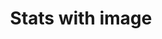 ---
title: Stats with image
category: Marketing
paid: true
isActive: true
ltr: {"preview":"function App() {\n\n    const stats = [\n        {\n            data: \"35K\",\n            title: \"Customers\"\n        },\n        {\n            data: \"10K+\",\n            title: \"Downloads\"\n        },\n        {\n            data: \"40+\",\n            title: \"Countries\"\n        },\n        {\n            data: \"30M+\",\n            title: \"Total revenue\"\n        },\n    ]\n\n    return (\n        <section className=\"py-14\">\n            <div className=\"max-w-screen-xl mx-auto px-4 text-gray-600 gap-x-12 items-start justify-between lg:flex md:px-8\">\n                <div className=\"sm:hidden lg:block lg:max-w-xl\">\n                    <img src=\"https://images.unsplash.com/photo-1622675363311-3e1904dc1885?ixlib=rb-4.0.3&ixid=MnwxMjA3fDB8MHxwaG90by1wYWdlfHx8fGVufDB8fHx8&auto=format&fit=crop&w=870&q=80\" className=\"rounded-lg\" alt=\"\" />\n                </div>\n                <div className=\"mt-6 gap-12 sm:mt-0 md:flex lg:block\">\n                    <div className=\"max-w-2xl\">\n                        <h3 className=\"text-gray-800 text-3xl font-semibold sm:text-4xl\">\n                            We do our best to make customers always happy\n                        </h3>\n                        <p className=\"mt-3 max-w-xl\">\n                            Lorem ipsum dolor sit amet, consectetur adipiscing elit. Morbi venenatis sollicitudin quam ut tincidunt.\n                        </p>\n                    </div>\n                    <div className=\"flex-none mt-6 md:mt-0 lg:mt-6\">\n                        <ul className=\"inline-grid gap-y-8 gap-x-14 grid-cols-2\">\n                            {\n                                stats.map((item, idx) => (\n                                    <li key={idx} className=\"\">\n                                        <h4 className=\"text-4xl text-indigo-600 font-semibold\">{item.data}</h4>\n                                        <p className=\"mt-3 font-medium\">{item.title}</p>\n                                    </li>\n                                ))\n                            }\n                        </ul>\n                    </div>\n                </div>\n            </div>\n        </section>\n    )\n}","vue":{"vueTail":[],"vueCss":[]},"react":{"jsxCss":[],"jsxTail":[{"code":"export default () => {\n\n    const stats = [\n        {\n            data: \"35K\",\n            title: \"Customers\"\n        },\n        {\n            data: \"10K+\",\n            title: \"Downloads\"\n        },\n        {\n            data: \"40+\",\n            title: \"Countries\"\n        },\n        {\n            data: \"30M+\",\n            title: \"Total revenue\"\n        },\n    ]\n\n    return (\n        <section className=\"py-14\">\n            <div className=\"max-w-screen-xl mx-auto px-4 text-gray-600 gap-x-12 items-start justify-between lg:flex md:px-8\">\n                <div className=\"sm:hidden lg:block lg:max-w-xl\">\n                    <img src=\"https://images.unsplash.com/photo-1622675363311-3e1904dc1885?ixlib=rb-4.0.3&ixid=MnwxMjA3fDB8MHxwaG90by1wYWdlfHx8fGVufDB8fHx8&auto=format&fit=crop&w=870&q=80\" className=\"rounded-lg\" alt=\"\" />\n                </div>\n                <div className=\"mt-6 gap-12 sm:mt-0 md:flex lg:block\">\n                    <div className=\"max-w-2xl\">\n                        <h3 className=\"text-gray-800 text-3xl font-semibold sm:text-4xl\">\n                            We do our best to make customers always happy\n                        </h3>\n                        <p className=\"mt-3 max-w-xl\">\n                            Lorem ipsum dolor sit amet, consectetur adipiscing elit. Morbi venenatis sollicitudin quam ut tincidunt.\n                        </p>\n                    </div>\n                    <div className=\"flex-none mt-6 md:mt-0 lg:mt-6\">\n                        <ul className=\"inline-grid gap-y-8 gap-x-14 grid-cols-2\">\n                            {\n                                stats.map((item, idx) => (\n                                    <li key={idx} className=\"\">\n                                        <h4 className=\"text-4xl text-indigo-600 font-semibold\">{item.data}</h4>\n                                        <p className=\"mt-3 font-medium\">{item.title}</p>\n                                    </li>\n                                ))\n                            }\n                        </ul>\n                    </div>\n                </div>\n            </div>\n        </section>\n    )\n}","label":"App.jsx"}]}}
rtl: {"vue":{"vueCss":[],"vueTail":[]},"preview":"function App() {\n\n    const stats = [\n        {\n            data: \"35K\",\n            title: \"عملاء\"\n        },\n        {\n            data: \"10K+\",\n            title: \"تنزيلات\"\n        },\n        {\n            data: \"40+\",\n            title: \"بلدان\"\n        },\n        {\n            data: \"30M+\",\n            title: \"إجمالي الإيرادات\"\n        },\n    ]\n\n    return (\n        <section className=\"py-14\">\n            <div className=\"max-w-screen-xl mx-auto px-4 text-gray-600 gap-x-12 items-start justify-between lg:flex md:px-8\">\n                <div className=\"sm:hidden lg:block lg:max-w-xl\">\n                    <img src=\"https://images.unsplash.com/photo-1622675363311-3e1904dc1885?ixlib=rb-4.0.3&ixid=MnwxMjA3fDB8MHxwaG90by1wYWdlfHx8fGVufDB8fHx8&auto=format&fit=crop&w=870&q=80\" className=\"rounded-lg\" alt=\"\" />\n                </div>\n                <div className=\"mt-6 gap-12 sm:mt-0 md:flex lg:block\">\n                    <div className=\"max-w-2xl\">\n                        <h3 className=\"text-gray-800 text-3xl font-semibold sm:text-4xl\">\n                            نحن نبذل قصارى جهدنا لجعل العملاء سعداء دائمًا\n                        </h3>\n                        <p className=\"mt-3 max-w-xl\">\n                            هذا النص هو مثال لنص يمكن أن يستبدل في نفس المساحة، لقد تم توليد هذا النص من مولد النص العربى.\n                        </p>\n                    </div>\n                    <div className=\"flex-none mt-6 md:mt-0 lg:mt-6\">\n                        <ul className=\"inline-grid gap-y-8 gap-x-14 grid-cols-2\">\n                            {\n                                stats.map((item, idx) => (\n                                    <li key={idx} className=\"\">\n                                        <h4 className=\"text-4xl text-indigo-600 font-semibold\">{item.data}</h4>\n                                        <p className=\"mt-3 font-medium\">{item.title}</p>\n                                    </li>\n                                ))\n                            }\n                        </ul>\n                    </div>\n                </div>\n            </div>\n        </section>\n    )\n}","react":{"jsxTail":[{"code":"export default () => {\n\n    const stats = [\n        {\n            data: \"35K\",\n            title: \"عملاء\"\n        },\n        {\n            data: \"10K+\",\n            title: \"تنزيلات\"\n        },\n        {\n            data: \"40+\",\n            title: \"بلدان\"\n        },\n        {\n            data: \"30M+\",\n            title: \"إجمالي الإيرادات\"\n        },\n    ]\n\n    return (\n        <section className=\"py-14\">\n            <div className=\"max-w-screen-xl mx-auto px-4 text-gray-600 gap-x-12 items-start justify-between lg:flex md:px-8\">\n                <div className=\"sm:hidden lg:block lg:max-w-xl\">\n                    <img src=\"https://images.unsplash.com/photo-1622675363311-3e1904dc1885?ixlib=rb-4.0.3&ixid=MnwxMjA3fDB8MHxwaG90by1wYWdlfHx8fGVufDB8fHx8&auto=format&fit=crop&w=870&q=80\" className=\"rounded-lg\" alt=\"\" />\n                </div>\n                <div className=\"mt-6 gap-12 sm:mt-0 md:flex lg:block\">\n                    <div className=\"max-w-2xl\">\n                        <h3 className=\"text-gray-800 text-3xl font-semibold sm:text-4xl\">\n                            نحن نبذل قصارى جهدنا لجعل العملاء سعداء دائمًا\n                        </h3>\n                        <p className=\"mt-3 max-w-xl\">\n                            هذا النص هو مثال لنص يمكن أن يستبدل في نفس المساحة، لقد تم توليد هذا النص من مولد النص العربى.\n                        </p>\n                    </div>\n                    <div className=\"flex-none mt-6 md:mt-0 lg:mt-6\">\n                        <ul className=\"inline-grid gap-y-8 gap-x-14 grid-cols-2\">\n                            {\n                                stats.map((item, idx) => (\n                                    <li key={idx} className=\"\">\n                                        <h4 className=\"text-4xl text-indigo-600 font-semibold\">{item.data}</h4>\n                                        <p className=\"mt-3 font-medium\">{item.title}</p>\n                                    </li>\n                                ))\n                            }\n                        </ul>\n                    </div>\n                </div>\n            </div>\n        </section>\n    )\n}","label":"App.jsx"}],"jsxCss":[]}}
slug: /stats
id: 37ac48c2-a51d-4dc7-98be-107fcab08c89
created_at: 1671315039452
---